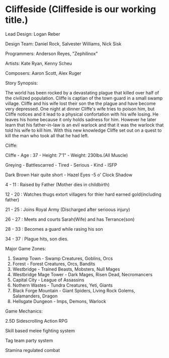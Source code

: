 Cliffeside (Cliffeside is our working title.)
==========
Lead Design: Logan Reber

Design Team: Daniel Rock, Salvester Williams, Nick Sisk

Programmers: Anderson Reyes, "Zephilinox"

Artists: Kate Ryan, Kenny Scheu

Composers: Aaron Scott, Alex Ruger

Story Synopsis:

  The world has been rocked by a devastating plague that killed over half of the civilized population. 
Cliffe is captian of the town guard in a small swamp village. Cliffe and his wife lost their son the 
the plague and have become very depressed. One night at dinner Cliffe's wife tries to poison him, but 
Cliffe notices and it lead to a physical confortation with his wife losing. He leaves his home because 
it only holds sadness for him. However he later learn that his father-in-law is an evil warlock and 
that it was the warlock that told his wife to kill him. With this new knowledge Cliffe set out on a 
quest to kill the man who took all that he had left.

Cliffe:

Cliffe - Age : 37 - Height: 7'1" - Weight: 230lbs.(All Muscle)

Greying - Battlescarred - Tired - Serious - Kind - ISFP

Dark Brown Hair quite short - Hazel Eyes -5 o' Clock Shadow

4 - 11 : Raised by Father (Mother dies in childbirth)

12 - 20 : Watches thugs extort villagers for thier hard earned gold(including father)

21 - 25 : Joins Royal Army (Discharged after serioous injury)

26 - 27 : Meets and courts Sarah(Wife) and has Terrance(son)

28 - 33 : Becomes a guard while rasing his son

34 - 37 : Plague hits, son dies.

Major Game Zones:

1. Swamp Town - Swamp Creatures, Goblins, Orcs
2. Forest - Forest Creatures, Orcs, Bandits
3. Westbridge - Trained Beasts, Mobsters, Null Mages
4. Westbridge Mage Tower - Dark Mages, Risen Dead, Necromancers
5. Capital City - League of Assassins
6. Nothern Wastes - Tundra Creatures, Yeti, Giants
7. Black Forge Mountain - Giant Spiders, Living Rock Golems, Salamanders, Dragon
8. Hellsgate Dungeon - Imps, Demons, Warlock

Game Mechanics:

2.5D Sidescrolling Action RPG

Skill based melee fighting system

Tag team party system

Stamina regulated combat

